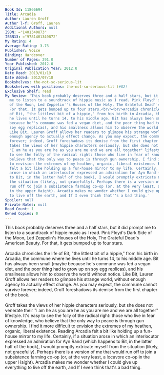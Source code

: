 ```yaml
---
Book Id: 11866694
Title: Arcadia
Author: Lauren Groff
Author l-f: Groff, Lauren
Additional Authors: null
ISBN: ="1401340873"
ISBN13: ="9781401340872"
My Rating: 4
Average Rating: 3.73
Publisher: Voice
Binding: Hardcover
Number of Pages: 291.0
Year Published: 2012.0
Original Publication Year: 2012.0
Date Read: 2013/01/19
Date Added: 2012/07/18
Bookshelves: the-not-so-serious-lit
Bookshelves with positions: the-not-so-serious-lit (#82)
Exclusive Shelf: read
My Review: 'This book probably deserves three and a half stars, but it did prompt
  me to listen to a soundtrack of hippie music as I read. Pink Floyd''s Dark Side
  of the Moon, Led Zeppelin''s Houses of the Holy, The Grateful Dead''s American Beauty.
  For that, it gets bumped up to four stars.<br/><br/>Arcadia chronicles the life
  of Bit, "the littlest bit of a hippie," from his birth in Arcadia, the commune where
  he lives until he turns 14, to his middle age. Bit has always been small (maybe
  because he''s commune was fed a vegan diet, and the poor thing had to grow up on
  soy egg replicas), and his smallness allows him to observe the world without notice.
  Like Bit, Lauren Groff allows her readers to glimpse his strange world, without
  enough agency to actually effect change. As you may expect, the commune cannot survive
  forever; indeed, Groff foreshadows its demise from the first chapter of the book.<br/><br/>Groff
  takes the views of her hippie characters seriously, but she does not venerate their
  "I am he as you are he as you are me and we are all together" lifestyle. It''s easy
  to see the folly of the radical right: those who live in fear of knowledge, who
  believe that the only way to peace is through gun ownership. I find it more difficult
  to envision the extremes of my heathen, organic, liberal existence. Reading Arcadia
  felt a bit like holding up a fun-house mirror to my life. Certainly, if a situation
  arose in which an interlocutor expressed an admiration for Ayn Rand (which happens
  to Bit, in the latter half of the book), I would promptly extricate myself from
  the situation (likely, not gracefully). Perhaps there is a version of me that would
  run off to join a subsistence farming co-op (or, at the very least, a locavore co-op
  in the upper Haight). Arcadia makes me wonder whether I could give up everything
  to live off the earth, and If I even think that''s a bad thing.'
Spoiler: null
Private Notes: null
Read Count: 1
Owned Copies: 0
---
```


This book probably deserves three and a half stars, but it did prompt me to listen to a soundtrack of hippie music as I read. Pink Floyd's Dark Side of the Moon, Led Zeppelin's Houses of the Holy, The Grateful Dead's American Beauty. For that, it gets bumped up to four stars.<br/><br/>Arcadia chronicles the life of Bit, "the littlest bit of a hippie," from his birth in Arcadia, the commune where he lives until he turns 14, to his middle age. Bit has always been small (maybe because he's commune was fed a vegan diet, and the poor thing had to grow up on soy egg replicas), and his smallness allows him to observe the world without notice. Like Bit, Lauren Groff allows her readers to glimpse his strange world, without enough agency to actually effect change. As you may expect, the commune cannot survive forever; indeed, Groff foreshadows its demise from the first chapter of the book.<br/><br/>Groff takes the views of her hippie characters seriously, but she does not venerate their "I am he as you are he as you are me and we are all together" lifestyle. It's easy to see the folly of the radical right: those who live in fear of knowledge, who believe that the only way to peace is through gun ownership. I find it more difficult to envision the extremes of my heathen, organic, liberal existence. Reading Arcadia felt a bit like holding up a fun-house mirror to my life. Certainly, if a situation arose in which an interlocutor expressed an admiration for Ayn Rand (which happens to Bit, in the latter half of the book), I would promptly extricate myself from the situation (likely, not gracefully). Perhaps there is a version of me that would run off to join a subsistence farming co-op (or, at the very least, a locavore co-op in the upper Haight). Arcadia makes me wonder whether I could give up everything to live off the earth, and If I even think that's a bad thing.